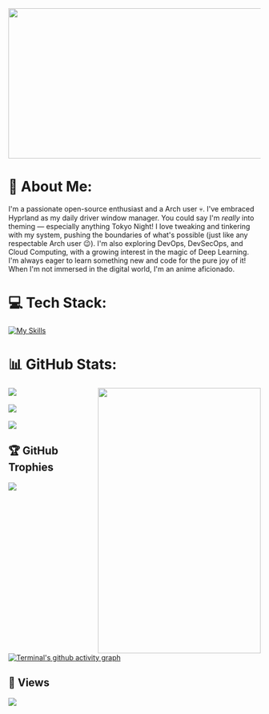 <img src="https://64.media.tumblr.com/3f00f22934f70eb93139c25aa8c800b1/9136237ef821d82a-7a/s540x810/3cf8b1697909961db0a267e14108946b6c4cc72f.gifv" width="800" height="300">

# 💫 About Me:
I'm a passionate open-source enthusiast and a Arch user 💀. I've embraced Hyprland as my daily driver window manager.  You could say I'm *really* into theming —  especially anything Tokyo Night!  I love tweaking and tinkering with my system, pushing the boundaries of what's possible (just like any respectable Arch user 😉). I'm also exploring DevOps, DevSecOps, and Cloud Computing, with a growing interest in the magic of Deep Learning.  I'm always eager to learn something new and code for the pure joy of it!  When I'm not immersed in the digital world, I'm an anime aficionado.

# 💻 Tech Stack:
[![My Skills](https://skillicons.dev/icons?i=java,python,ruby,rust,js,c,cpp,go,html,lua,md,selenium,github,gitlab,git,vim,neovim,linux,arch,ubuntu,debian,bash,ansible,postman,powershell,docker,jenkins,kubernetes,nginx,aws,gcp,prometheus,grafana,vscode,regex,terraform,cmake,nodejs,expressjs,bots,azure,mongodb,flask,openshift,androidstudio,sklearn,tensorflow,pytorch)](https://skillicons.dev)


# 📊 GitHub Stats:
<img align=right src="https://www.gifcen.com/wp-content/uploads/2022/03/yuta-okkotsu-gif-8.gif" width="325" height="530">

![](https://github-readme-stats.vercel.app/api?username=Terminal127&theme=tokyonight&hide_border=false&include_all_commits=false&count_private=true) 
<br/><br/>
![](https://github-readme-streak-stats.herokuapp.com/?user=terminal127&theme=tokyonight)
<br/><br/>
 ![](https://github-readme-stats.vercel.app/api/top-langs/?username=Terminal127&theme=tokyonight&hide_border=false&include_all_commits=true&count_private=true&layout=compact)




## 🏆 GitHub Trophies
![](https://github-profile-trophy.vercel.app/?username=Terminal127&theme=tokyonight&no-frame=false&no-bg=true&margin-w=4)


[![Terminal's github activity graph](https://github-readme-activity-graph.vercel.app/graph?username=terminal127&theme=tokyo-night&area=true)](https://github.com/Ashutosh00710/github-readme-activity-graph)

## 👀 Views
[![](https://visitcount.itsvg.in/api?id=Terminal127&icon=2&color=8)](https://visitcount.itsvg.in)





<!-- Proudly created with GPRM ( https://gprm.itsvg.in ) -->
